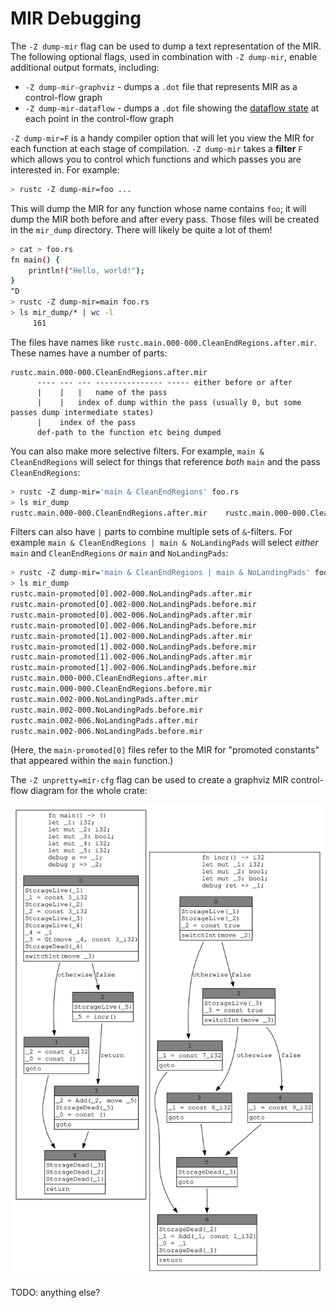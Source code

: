 # MIR Debugging

The `-Z dump-mir` flag can be used to dump a text representation of the MIR.
The following optional flags, used in combination with `-Z dump-mir`, enable
additional output formats, including:

* `-Z dump-mir-graphviz` - dumps a `.dot` file that represents MIR as a
control-flow graph
* `-Z dump-mir-dataflow` - dumps a `.dot` file showing the [dataflow state] at
  each point in the control-flow graph

`-Z dump-mir=F` is a handy compiler option that will let you view the MIR for
each function at each stage of compilation. `-Z dump-mir` takes a **filter** `F`
which allows you to control which functions and which passes you are
interested in. For example:

```bash
> rustc -Z dump-mir=foo ...
```

This will dump the MIR for any function whose name contains `foo`; it
will dump the MIR both before and after every pass. Those files will
be created in the `mir_dump` directory. There will likely be quite a
lot of them!

```bash
> cat > foo.rs
fn main() {
    println!("Hello, world!");
}
^D
> rustc -Z dump-mir=main foo.rs
> ls mir_dump/* | wc -l
     161
```

The files have names like `rustc.main.000-000.CleanEndRegions.after.mir`. These
names have a number of parts:

```text
rustc.main.000-000.CleanEndRegions.after.mir
      ---- --- --- --------------- ----- either before or after
      |    |   |   name of the pass
      |    |   index of dump within the pass (usually 0, but some passes dump intermediate states)
      |    index of the pass
      def-path to the function etc being dumped
```

You can also make more selective filters. For example, `main & CleanEndRegions`
will select for things that reference *both* `main` and the pass
`CleanEndRegions`:

```bash
> rustc -Z dump-mir='main & CleanEndRegions' foo.rs
> ls mir_dump
rustc.main.000-000.CleanEndRegions.after.mir	rustc.main.000-000.CleanEndRegions.before.mir
```
<!--- TODO: Change NoLandingPads. [#1232](https://github.com/rust-lang/rustc-dev-guide/issues/1232) -->
Filters can also have `|` parts to combine multiple sets of
`&`-filters. For example `main & CleanEndRegions | main &
NoLandingPads` will select *either* `main` and `CleanEndRegions` *or*
`main` and `NoLandingPads`:

```bash
> rustc -Z dump-mir='main & CleanEndRegions | main & NoLandingPads' foo.rs
> ls mir_dump
rustc.main-promoted[0].002-000.NoLandingPads.after.mir
rustc.main-promoted[0].002-000.NoLandingPads.before.mir
rustc.main-promoted[0].002-006.NoLandingPads.after.mir
rustc.main-promoted[0].002-006.NoLandingPads.before.mir
rustc.main-promoted[1].002-000.NoLandingPads.after.mir
rustc.main-promoted[1].002-000.NoLandingPads.before.mir
rustc.main-promoted[1].002-006.NoLandingPads.after.mir
rustc.main-promoted[1].002-006.NoLandingPads.before.mir
rustc.main.000-000.CleanEndRegions.after.mir
rustc.main.000-000.CleanEndRegions.before.mir
rustc.main.002-000.NoLandingPads.after.mir
rustc.main.002-000.NoLandingPads.before.mir
rustc.main.002-006.NoLandingPads.after.mir
rustc.main.002-006.NoLandingPads.before.mir
```

(Here, the `main-promoted[0]` files refer to the MIR for "promoted constants"
that appeared within the `main` function.)

The `-Z unpretty=mir-cfg` flag can be used to create a graphviz MIR
control-flow diagram for the whole crate:

![A control-flow diagram](mir_cfg.svg)

TODO: anything else?

[dataflow state]: ./dataflow.html#graphviz-diagrams
